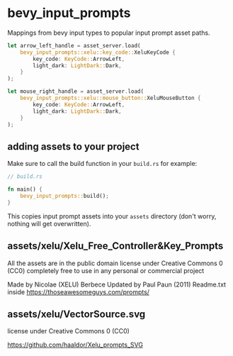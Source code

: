 # bevy_input_prompts

Mappings from bevy input types to popular input prompt asset paths.

```rust
let arrow_left_handle = asset_server.load(
    bevy_input_prompts::xelu::key_code::XeluKeyCode {
        key_code: KeyCode::ArrowLeft,
        light_dark: LightDark::Dark,
    }
);

let mouse_right_handle = asset_server.load(
    bevy_input_prompts::xelu::mouse_button::XeluMouseButton {
        key_code: KeyCode::ArrowLeft,
        light_dark: LightDark::Dark,
    }
);
```

## adding assets to your project

Make sure to call the build function in your `build.rs` for example:

```rust
// build.rs

fn main() {
    bevy_input_prompts::build();
}
```

This copies input prompt assets into your `assets` directory (don't worry, nothing will get overwritten).

## assets/xelu/Xelu_Free_Controller&Key_Prompts

All the assets are in the public domain license under Creative Commons 0 (CC0) completely free to use in any personal or commercial project

Made by Nicolae (XELU) Berbece
Updated by Paul Paun (2011)
Readme.txt inside
https://thoseawesomeguys.com/prompts/

## assets/xelu/VectorSource.svg

license under Creative Commons 0 (CC0)

https://github.com/haaldor/Xelu_prompts_SVG